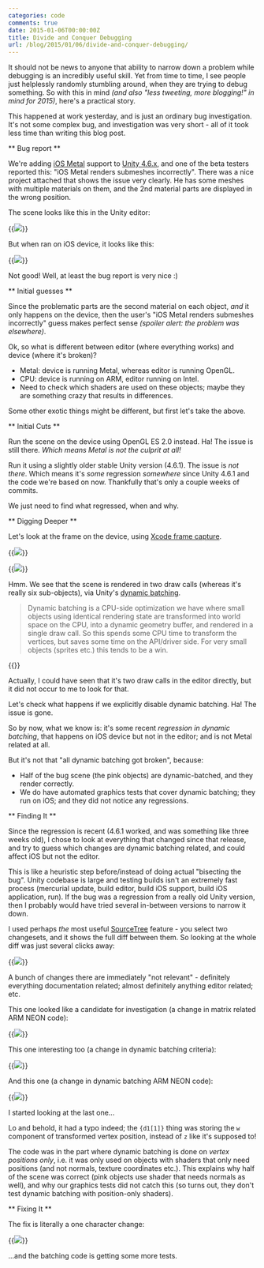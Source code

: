 ```yaml
---
categories: code
comments: true
date: 2015-01-06T00:00:00Z
title: Divide and Conquer Debugging
url: /blog/2015/01/06/divide-and-conquer-debugging/
---
```


It should not be news to anyone that ability to narrow down a problem while debugging is an incredibly
useful skill. Yet from time to time, I see people just helplessly randomly stumbling around, when they
are trying to debug something. So with this in mind *(and also "less tweeting, more blogging!"
in mind for 2015)*, here's a practical story.

This happened at work yesterday, and is just an ordinary bug investigation. It's not some complex bug,
and investigation was very short - all of it took less time than writing this blog post. 


** Bug report **

We're adding [iOS Metal](https://developer.apple.com/metal/) support to
[Unity 4.6.x](http://unity3d.com/unity/whats-new/unity-4.6), and one of the beta testers reported this:
"iOS Metal renders submeshes incorrectly". There was a nice project attached that shows the issue very clearly.
He has some meshes with multiple materials on them, and the 2nd material parts are displayed in the
wrong position.

The scene looks like this in the Unity editor:

{{<img src="/img/blog/2015-01/bug-editor.png">}}

But when ran on iOS device, it looks like this:

{{<img src="/img/blog/2015-01/bug-device.png">}}

Not good! Well, at least the bug report is very nice :)


** Initial guesses **

Since the problematic parts are the second material on each object, *and* it only happens on the device,
then the user's "iOS Metal renders submeshes incorrectly" guess makes perfect sense *(spoiler alert:
the problem was elsewhere)*.

Ok, so what is different between editor (where everything works) and device (where it's broken)?

* Metal: device is running Metal, whereas editor is running OpenGL.
* CPU: device is running on ARM, editor running on Intel.
* Need to check which shaders are used on these objects; maybe they are something crazy that results in differences.

Some other exotic things might be different, but first let's take the above.


** Initial Cuts **

Run the scene on the device using OpenGL ES 2.0 instead. Ha! The issue is still there. *Which means
Metal is not the culprit at all!*

Run it using a slightly older stable Unity version (4.6.1). The issue is *not there*. Which means
it's *some* regression *somewhere* since Unity 4.6.1 and the code we're based on now. Thankfully
that's only a couple weeks of commits.

We just need to find what regressed, when and why.


** Digging Deeper **

Let's look at the frame on the device, using [Xcode frame capture](https://developer.apple.com/library/ios/documentation/3DDrawing/Conceptual/OpenGLES_ProgrammingGuide/ToolsOverview/ToolsOverview.html#//apple_ref/doc/uid/TP40008793-A2-SW11).

{{<img src="/img/blog/2015-01/bug-trace1.png">}}

{{<img src="/img/blog/2015-01/bug-trace2.png">}}

Hmm. We see that the scene is rendered in two draw calls (whereas it's really six sub-objects),
via Unity's [dynamic batching](http://docs.unity3d.com/Manual/DrawCallBatching.html). 

> Dynamic batching is a CPU-side optimization we have where small objects using identical
> rendering state are transformed into world space on the CPU, into a dynamic geometry buffer,
> and rendered in a single draw call. So this spends some CPU time to transform the vertices,
> but saves some time on the API/driver side. For very small objects
> (sprites etc.) this tends to be a win.

{{<imgright src="/img/blog/2015-01/bug-stats.png">}}

Actually, I could have seen that it's two draw calls in the editor directly, but it did not
occur to me to look for that.

Let's check what happens if we explicitly disable dynamic batching. Ha! The issue is gone.

So by now, what we know is: it's some recent *regression in dynamic batching*, that happens on iOS
device but not in the editor; and is not Metal related at all.

But it's not that "all dynamic batching got broken", because:

* Half of the bug scene (the pink objects) are dynamic-batched, and they render correctly.
* We do have automated graphics tests that cover dynamic batching; they run on iOS; and they did not notice any regressions.


** Finding It **

Since the regression is recent (4.6.1 worked, and was something like three weeks old), I chose to look
at everything that changed since that release, and try to guess which changes are dynamic batching related,
and could affect iOS but not the editor.

This is like a heuristic step before/instead of doing actual "bisecting the bug". Unity codebase is
large and testing builds isn't an extremely fast process (mercurial update, build editor, build iOS support,
build iOS application, run). If the bug was a regression from a really old Unity version, then I probably would
have tried several in-between versions to narrow it down.

I used perhaps *the* most useful [SourceTree](http://www.sourcetreeapp.com/) feature - you select two changesets,
and it shows the full diff between them. So looking at the whole diff was just several clicks away:

{{<img src="/img/blog/2015-01/bug-st-diff.png">}}

A bunch of changes there are immediately "not relevant" - definitely everything documentation related; almost
definitely anything editor related; etc.

This one looked like a candidate for investigation (a change in matrix related ARM NEON code):

{{<img src="/img/blog/2015-01/bug-st-diff2.png">}}

This one interesting too (a change in dynamic batching criteria):

{{<img src="/img/blog/2015-01/bug-st-diff1.png">}}

And this one (a change in dynamic batching ARM NEON code):

{{<img src="/img/blog/2015-01/bug-st-diff0.png">}}


I started looking at the last one...

Lo and behold, it had a typo indeed; the `{d1[1]}` thing was storing the
`w` component of transformed vertex position, instead of `z` like it's supposed to!

The code was in the part where dynamic batching is done on *vertex positions only*, i.e. it was only used on objects
with shaders that only need positions (and not normals, texture coordinates etc.). This explains why half of the
scene was correct (pink objects use shader that needs normals as well), and why our graphics tests did not catch this
(so turns out, they don't test dynamic batching with position-only shaders).


** Fixing It **

The fix is literally a one character change:

{{<img src="/img/blog/2015-01/bug-fix.png">}}

...and the batching code is getting some more tests.
